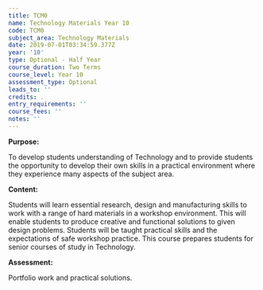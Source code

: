 ```yaml
---
title: TCM0
name: Technology Materials Year 10
code: TCM0
subject_area: Technology Materials
date: 2019-07-01T03:34:59.377Z
year: '10'
type: Optional - Half Year
course_duration: Two Terms
course_level: Year 10
assessment_type: Optional
leads_to: ''
credits: .
entry_requirements: ''
course_fees: ''
notes: ''
---
```

**Purpose:**

To develop students understanding of Technology and to provide students the opportunity to develop their own skills in a practical environment where they experience many aspects of the subject area.

**Content:**

Students will learn essential research, design and manufacturing skills to work with a range of hard materials in a workshop environment.  This will enable students to produce creative and functional solutions to given design problems. Students will be taught practical skills and the expectations of safe workshop practice. This course prepares students for senior courses of study in Technology. 

**Assessment:**

Portfolio work and practical solutions.
